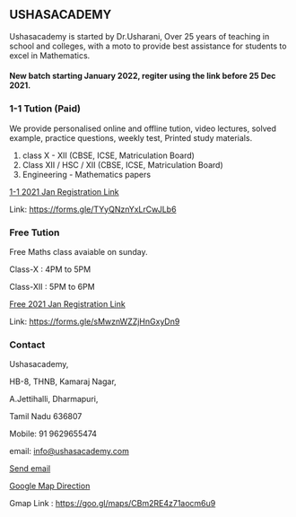 ## USHASACADEMY
Ushasacademy is started by Dr.Usharani, Over 25 years of teaching in school and colleges, with a moto to provide best assistance for students to excel in Mathematics.



#### New batch starting January 2022, regiter using the link before 25 Dec 2021.



### 1-1 Tution (Paid) 
We provide personalised online and offline tution, video lectures, solved example, practice questions, weekly test, Printed study materials.

1) class X - XII  (CBSE, ICSE, Matriculation Board) <br>
2) Class XII / HSC / XII  (CBSE, ICSE, Matriculation Board)  <br>
3) Engineering - Mathematics papers <br>


<a href="https://forms.gle/TYyQNznYxLrCwJLb6" target="_blank"> 1-1 2021 Jan Registration Link </a> 

Link: <a>  https://forms.gle/TYyQNznYxLrCwJLb6

### Free Tution 

Free Maths class avaiable on sunday.
  
Class-X : 4PM to 5PM 
  
Class-XII : 5PM to 6PM 


<a href="https://forms.gle/sMwznWZZjHnGxyDn9" target="_blank"> Free 2021 Jan Registration Link </a> 
 
Link: <a>  https://forms.gle/sMwznWZZjHnGxyDn9

### Contact

Ushasacademy, <br>

HB-8, THNB, Kamaraj Nagar, <br>

 A.Jettihalli, Dharmapuri, <br>

 Tamil Nadu 636807 <br>

Mobile: 91 9629655474 <br>
 
email: <a>  info@ushasacademy.com <br>
  
<p><a href="mailto:info@ushasacademy.com">Send email</a></p>
  
 <a href="https://goo.gl/maps/CBm2RE4z71aocm6u9" target="_blank"> Google Map Direction </a> 
  
  Gmap Link :  <a>  https://goo.gl/maps/CBm2RE4z71aocm6u9



